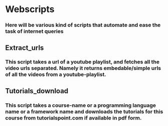 # Webscripts

### Here will be various kind of scripts that automate and ease the task of internet queries

## Extract_urls

### This script takes a url of a youtube playlist, and fetches all the video urls separated. Namely it returns embedable/simple urls of all the videos from a youtube-playlist.

## Tutorials_download

### This script takes a course-name or a programming language name or a framework name and downloads the tutorials for this course from tutorialspoint.com if available in pdf form.